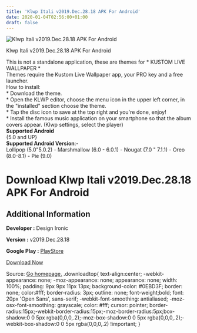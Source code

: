 ```yaml
---
title: 'Klwp Itali v2019.Dec.28.18 APK For Android'
date: 2020-01-04T02:56:00+01:00
draft: false
---
```


![Klwp Itali v2019.Dec.28.18 APK For Android](https://i1.wp.com/apkhome.net/wp-content/uploads/2020/01/Klwp-Itali-v2019.Dec_.28.18.png "Klwp Itali v2019.Dec.28.18 APK For Android")

  

Klwp Itali v2019.Dec.28.18 APK For Android

This is not a standalone application, these are themes for \* KUSTOM LIVE WALLPAPER \*  
Themes require the Kustom Live Wallpaper app, your PRO key and a free launcher.  
How to install:  
\* Download the theme.  
\* Open the KLWP editor, choose the menu icon in the upper left corner, in the "installed" section choose the theme.  
\* Tap the disc icon to save at the top right and you're done, enjoy!  
\* Install the famous music application on your smartphone so that the album covers appear. (Klwp settings, select the player)  
**Supported Android**  
{5.0 and UP}  
**Supported Android Version**:-  
Lollipop (5.0"5.0.2) - Marshmallow (6.0 - 6.0.1) - Nougat (7.0 " 7.1.1) - Oreo (8.0-8.1) - Pie (9.0)

Download Klwp Itali v2019.Dec.28.18 APK For Android
===================================================

Additional Information
----------------------

**Developer :** Design Ironic

**Version :** v2019.Dec.28.18

**Google Play :** [PlayStore](https://play.google.com/store/apps/details?id=com.itali.kustom.pack)

  

[Download Now](https://store4app.co/post/klwp-itali-v2019-dec-28-18-apk-for-android_1578074248)

  
Source: [Go homepage.](https://store4app.co/post/klwp-itali-v2019-dec-28-18-apk-for-android_1578074248) .downloadtop{ text-align:center; -webkit-appearance: none; -moz-appearance: none; appearance: none; width: 100%; padding: 9px 9px 11px 13px; background-color: #0EBD3F; border: none; color:#fff; border-radius: 3px; outline: none; font-weight;bold; font: 20px 'Open Sans', sans-serif; -webkit-font-smoothing: antialiased; -moz-osx-font-smoothing: grayscale; color: #fff; cursor: pointer; border-radius:15px;-webkit-border-radius:15px;-moz-border-radius:5px;box-shadow:0 0 5px rgba(0,0,0,.2);-moz-box-shadow:0 0 5px rgba(0,0,0,.2);-webkit-box-shadow:0 0 5px rgba(0,0,0,.2) !important; }